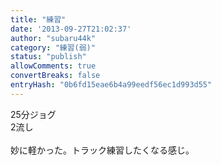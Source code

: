 ```yaml
---
title: "練習"
date: '2013-09-27T21:02:37'
author: "subaru44k"
category: "練習(弱)"
status: "publish"
allowComments: true
convertBreaks: false
entryHash: "0b6fd15eae6b4a99eedf56ec1d993d55"
---
```

25分ジョグ<br>
2流し<br>
<br>
妙に軽かった。トラック練習したくなる感じ。
